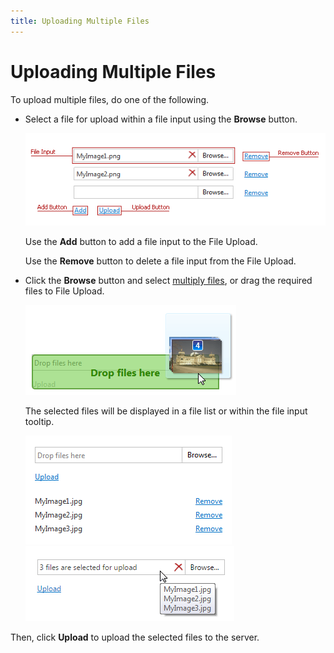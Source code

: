 ```yaml
---
title: Uploading Multiple Files
---
```

# Uploading Multiple Files
To upload multiple files, do one of the following.
* Select a file for upload within a file input using the **Browse** button.
	
	![ASPxUploadControl-MultiUpload](../../images/img9000.png)
	
	Use the **Add** button to add a file input to the File Upload.
	
	Use the **Remove** button to delete a file input from the File Upload.
* Click the **Browse** button and select [multiply files](multi-file-selection.md), or drag the required files to File Upload.
	
	![EUD_FileUpload_DragAndDrop](../../images/img25560.png)
	
	The selected files will be displayed in a file list or within the file input tooltip.
	
	![EUD_FileUpload_FileList](../../images/img25561.png)![EUD_FileUpload_NoFileList](../../images/img25562.png)

Then, click **Upload** to upload the selected files to the server.